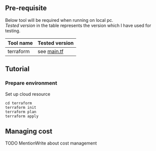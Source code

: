 
## Pre-requisite

Below tool will be required when running on local pc.  
_Tested version_ in the table represents the version which I have used for testing.

| Tool name         | Tested version                                                |
|-------------------|---------------------------------------------------------------|
| terraform         | see [main.tf](terraform/main.tf)                              |

## Tutorial

### Prepare environment

Set up cloud resource

```shell
cd terraform
terraform init
terraform plan
terraform apply
```

## Managing cost

TODO MentionWrite about cost management